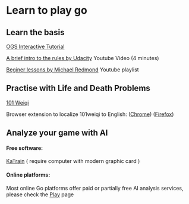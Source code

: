 # Learn to play go

## Learn the basis

[OGS Interactive Tutorial](https://online-go.com/learn-to-play-go)

[A brief intro to the rules by Udacity](https://www.youtube.com/watch?v=5PTXdR8hLlQ) Youtube Video (4 minutes)

[Beginer lessons by Michael Redmond](https://www.youtube.com/watch?v=KTWujSwL2bQ&list=PLW5_cMTm0wvamCNX7qNoUqbXxeHt9n67i) Youtube playlist


## Practise with Life and Death Problems

[101 Weiqi](https://www.101weiqi.com/)

Browser extension to localize 101weiqi to English: ([Chrome](https://chromewebstore.google.com/detail/101weiqilocalizer/emhhlhigmokehndjjmgnailciakdmoba)) ([Firefox](https://addons.mozilla.org/en-US/firefox/addon/101weiqilocalizer/))

## Analyze your game with AI

#### Free software:

[KaTrain](https://github.com/sanderland/katrain) ( require computer with modern graphic card )


#### Online platforms:

Most online Go platforms offer paid or partially free AI analysis services, please check the [Play](play.html) page

